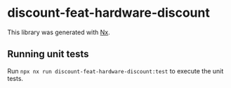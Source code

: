 # discount-feat-hardware-discount

This library was generated with [Nx](https://nx.dev).

## Running unit tests

Run `npx nx run discount-feat-hardware-discount:test` to execute the unit tests.
